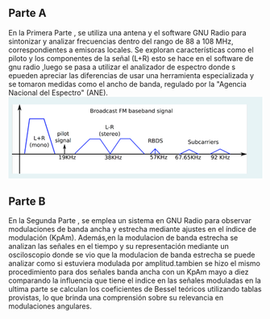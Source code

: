 
## Parte A
En la Primera Parte , se utiliza una antena y el software GNU Radio para sintonizar y analizar  frecuencias dentro del rango de 88 a 108 MHz, correspondientes a emisoras locales. Se exploran características como el piloto y los componentes de la señal (L+R) esto se hace en el software de gnu radio ,luego se pasa a utilizar el analizador de espectro donde s epueden apreciar las diferencias de usar una herramienta especializada y se tomaron medidas como el ancho de banda, regulado por la "Agencia Nacional del Espectro" (ANE).
![ banda base demodulada ](https://github.com/Jpw11108/GNURADIO_LABCOMUIS_2024_2_E1A_G2/blob/practica_4/parte_A/Captura%20de%20pantalla%202024-12-02%20215141.png)
## Parte B
En la Segunda Parte , se emplea un sistema en GNU Radio para observar modulaciones de banda ancha y estrecha mediante ajustes en el índice de modulación (KpAm). Además,en la modulacion de banda estrecha  se analizan las señales en el tiempo y su representación mediante un osciloscopio donde se vio que la modulacion de banda estrecha se puede analizar como si estuviera modulada por amplitud.tambien se hizo el mismo procedimiento para dos señales banda ancha  con un KpAm mayo a diez comparando la influencia que tiene el indice en las señales moduladas en la ultima parte se calculan los coeficientes de Bessel teóricos utilizando tablas provistas, lo que brinda una comprensión sobre su relevancia en modulaciones angulares.

